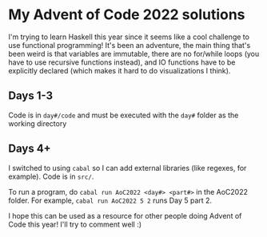 # My Advent of Code 2022 solutions

I'm trying to learn Haskell this year since it seems like a cool challenge to use functional programming! It's been an adventure, the main thing that's been weird is that variables are immutable, there are no for/while loops (you have to use recursive functions instead), and IO functions have to be explicitly declared (which makes it hard to do visualizations I think).

## Days 1-3
Code is in `day#/code` and must be executed with the `day#` folder as the working directory

## Days 4+
I switched to using `cabal` so I can add external libraries (like regexes, for example). Code is in `src/`.

To run a program, do `cabal run AoC2022 <day#> <part#>` in the AoC2022 folder.
For example, `cabal run AoC2022 5 2` runs Day 5 part 2.

I hope this can be used as a resource for other people doing Advent of Code this year! I'll try to comment well :)